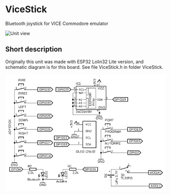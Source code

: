 # ViceStick
Bluetooth joystick for VICE Commodore emulator

![Unit view](/images/view.png)

## Short description
Originally this unit was made with ESP32 Lolin32 Lite version, and schematic diagram is for this board. See file ViceStick.h in folder ViceStick.

![Connection diagram for Lolin32 Lite board](/images/schematic.png)

